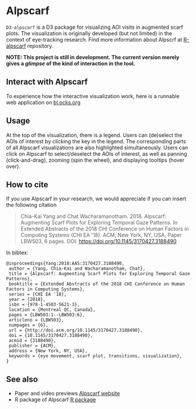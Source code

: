 # Alpscarf

`D3-alpscarf` is a D3 package for visualizing AOI visits in augmented scarf plots.
The visualization is originally developed (but not limited) in the context of eye-tracking research.
Find more information about Alpscrf at [R-alpscarf](https://github.com/Chia-KaiYang/alpscarf) repository.

**NOTE: This project is still in development. The current version merely gives a *glimpse* of the kind of interaction in the tool.**

## Interact with Alpscarf

To experience how the interactive visualization work, here is a runnable web application on [bl.ocks.org](https://bl.ocks.org/Chia-KaiYang/raw/cd34f16fd1a9df27a13a59045bd40c4d/)

## Usage

At the top of the visualization, there is a legend. Users can (de)select the AOIs of interest by clicking the key in the legend. The corresponding parts of all Alpscarf visualizations are also highlighted simultaneously. Users can click on Alpscarf to select/deselect the AOIs of interest, as well as panning (click-and-drag), zooming (spin the wheel), and displaying tooltips (hover over).

## How to cite

If you use Alpscarf in your research, we would appreciate if you can insert the following citation


> Chia-Kai Yang and Chat Wacharamanotham. 2018. Alpscarf: Augmenting Scarf Plots for Exploring Temporal Gaze Patterns. In Extended Abstracts of the 2018 CHI Conference on Human Factors in Computing Systems (CHI EA '18). ACM, New York, NY, USA, Paper LBW503, 6 pages. DOI: https://doi.org/10.1145/3170427.3188490


In bibtex:

```
@inproceedings{Yang:2018:AAS:3170427.3188490,
 author = {Yang, Chia-Kai and Wacharamanotham, Chat},
 title = {Alpscarf: Augmenting Scarf Plots for Exploring Temporal Gaze Patterns},
 booktitle = {Extended Abstracts of the 2018 CHI Conference on Human Factors in Computing Systems},
 series = {CHI EA '18},
 year = {2018},
 isbn = {978-1-4503-5621-3},
 location = {Montreal QC, Canada},
 pages = {LBW503:1--LBW503:6},
 articleno = {LBW503},
 numpages = {6},
 url = {http://doi.acm.org/10.1145/3170427.3188490},
 doi = {10.1145/3170427.3188490},
 acmid = {3188490},
 publisher = {ACM},
 address = {New York, NY, USA},
 keywords = {eye movement, scarf plot, transitions, visualization},
} 
```

## See also

* Paper and video previews [Alpscarf website](https://zpac.ch/alpscarf)
* R package of Alpscarf [R package](https://github.com/Chia-KaiYang/alpscarf)
